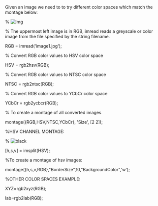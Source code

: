 Given an image we need to to try different color spaces which match the montage below:

% ![img](https://user-images.githubusercontent.com/61081924/99875937-244ea000-2c15-11eb-8061-02d728e9b899.png)


% The uppermost left image is in RGB, imread reads a greyscale or color image from the file specified by the string filename.

RGB = imread('image1.jpg');

% Convert RGB color values to HSV color space

HSV = rgb2hsv(RGB);

% Convert RGB color values to NTSC color space

NTSC = rgb2ntsc(RGB);

% Convert RGB color values to YCbCr color space

YCbCr = rgb2ycbcr(RGB);

% To create a montage of all converted images

montage({RGB,HSV,NTSC,YCbCr}, 'Size', [2 2]);


%HSV CHANNEL MONTAGE:

% ![black](https://user-images.githubusercontent.com/61081924/99877478-50bbe980-2c20-11eb-9e1b-c4583ad3cb07.png)

[h,s,v] = imsplit(HSV);

%To create a montage of hsv images:

montage({h,s,v,RGB},"BorderSize",10,"BackgroundColor",'w');

%OTHER COLOR SPACES EXAMPLE:

XYZ=rgb2xyz(RGB);

lab=rgb2lab(RGB);
